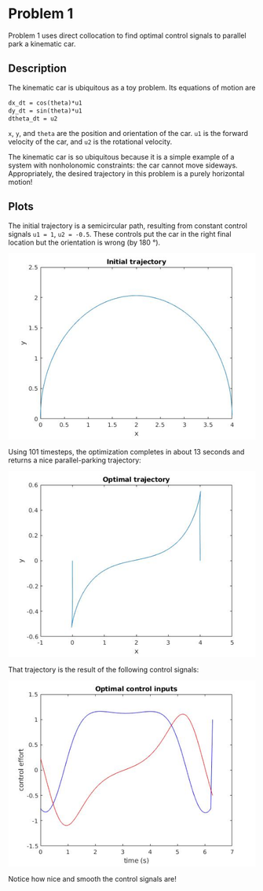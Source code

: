 # Problem 1

Problem 1 uses direct collocation to find optimal control signals to parallel park a kinematic car.

## Description
The kinematic car is ubiquitous as a toy problem. Its equations of motion are
```
dx_dt = cos(theta)*u1
dy_dt = sin(theta)*u1
dtheta_dt = u2
```

`x`, `y`, and `theta` are the position and orientation of the car. `u1` is the forward velocity of the car, and `u2` is the rotational velocity.

The kinematic car is so ubiquitous because it is a simple example of a system with nonholonomic constraints: the car cannot move sideways. Appropriately, the desired trajectory in this problem is a purely horizontal motion!

## Plots
The initial trajectory is a semicircular path, resulting from constant control signals `u1 = 1`, `u2 = -0.5`. These controls put the car in the right final location but the orientation is wrong (by 180 &deg;).

![initial_trajectory](initialtrajectory.jpg)

Using 101 timesteps, the optimization completes in about 13 seconds and returns a nice parallel-parking trajectory:

![optimal_trajectory](optimaltrajectory.jpg)

That trajectory is the result of the following control signals:

![optimal_controls](optimalcontrols.jpg)

Notice how nice and smooth the control signals are!
